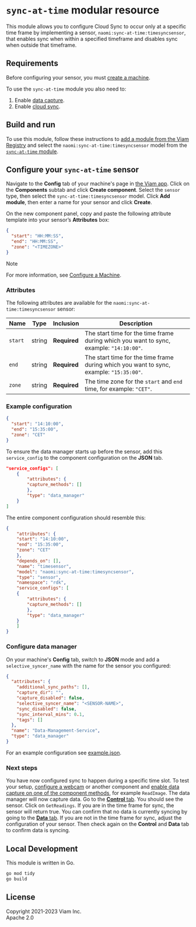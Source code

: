 # `sync-at-time` modular resource

This module allows you to configure Cloud Sync to occur only at a specific time frame by implementing a sensor, `naomi:sync-at-time:timesyncsensor`, that enables sync when within a specified timeframe and disables sync when outside that timeframe.

## Requirements

Before configuring your sensor, you must [create a machine](https://docs.viam.com/fleet/machines/#add-a-new-machine).

To use the `sync-at-time` module you also need to:

1. Enable [data capture](https://docs.viam.com/data/capture/).
2. Enable [cloud sync](https://docs.viam.com/data/cloud-sync/).

## Build and run

To use this module, follow these instructions to [add a module from the Viam Registry](https://docs.viam.com/registry/configure/#add-a-modular-resource-from-the-viam-registry) and select the `naomi:sync-at-time:timesyncsensor` model from the [`sync-at-time` module](https://app.viam.com/module/naomi/sync-at-time).

## Configure your `sync-at-time` sensor

Navigate to the **Config** tab of your machine's page in [the Viam app](https://app.viam.com/).
Click on the **Components** subtab and click **Create component**.
Select the `sensor` type, then select the `sync-at-time:timesyncsensor` model.
Click **Add module**, then enter a name for your sensor and click **Create**.

On the new component panel, copy and paste the following attribute template into your sensor’s **Attributes** box:

```json
{
  "start": "HH:MM:SS",
  "end": "HH:MM:SS",
  "zone": "<TIMEZONE>"
}
```

> [!NOTE]
> For more information, see [Configure a Machine](https://docs.viam.com/manage/configuration/).

### Attributes

The following attributes are available for the `naomi:sync-at-time:timesyncsensor` sensor:

| Name    | Type   | Inclusion    | Description |
| ------- | ------ | ------------ | ----------- |
| `start` | string | **Required** | The start time for the time frame during which you want to sync, example: `"14:10:00"`.  |
| `end`   | string | **Required** | The start time for the time frame during which you want to sync, example: `"15:35:00"`. |
| `zone`  | string | **Required** | The time zone for the `start` and `end` time, for example: `"CET"`. |

### Example configuration

```json
{
  "start": "14:10:00",
  "end": "15:35:00",
  "zone": "CET"
}
```

To ensure the data manager starts up before the sensor, add this `service_config` to the component configuration on the **JSON** tab.

```json
"service_configs": [
    {
        "attributes": {
        "capture_methods": []
        },
        "type": "data_manager"
    }
]
```

The entire component configuration should resemble this:

```json
{
    "attributes": {
    "start": "14:10:00",
    "end": "15:35:00",
    "zone": "CET"
    },
    "depends_on": [],
    "name": "timesensor",
    "model": "naomi:sync-at-time:timesyncsensor",
    "type": "sensor",
    "namespace": "rdk",
    "service_configs": [
    {
        "attributes": {
        "capture_methods": []
        },
        "type": "data_manager"
    }
    ]
}
```


### Configure data manager

On your machine's **Config** tab, switch to **JSON** mode and add a `selective_syncer_name` with the name for the sensor you configured:

```json
{
  "attributes": {
    "additional_sync_paths": [],
    "capture_dir": "",
    "capture_disabled": false,
    "selective_syncer_name": "<SENSOR-NAME>",
    "sync_disabled": false,
    "sync_interval_mins": 0.1,
    "tags": []
  },
  "name": "Data-Management-Service",
  "type": "data_manager"
}
```

For an example configuration see [example.json](./example.json).

### Next steps

You have now configured sync to happen during a specific time slot.
To test your setup, [configure a webcam](https://docs.viam.com/components/camera/webcam/) or another component and [enable data capture on one of the component methods](https://docs.viam.com/data/capture/#configure-data-capture-for-individual-components), for example `ReadImage`.
The data manager will now capture data.
Go to the [**Control** tab](https://docs.viam.com/fleet/machines/#control). You should see the sensor.
Click on `GetReadings`.
If you are in the time frame for sync, the sensor will return true.
You can confirm that no data is currently syncing by going to the [**Data** tab](https://app.viam.com/data/view).
If you are not in the time frame for sync, adjust the configuration of your sensor.
Then check again on the **Control** and **Data** tab to confirm data is syncing.

## Local Development

This module is written in Go.

```bash
go mod tidy
go build
```

## License

Copyright 2021-2023 Viam Inc. <br>
Apache 2.0